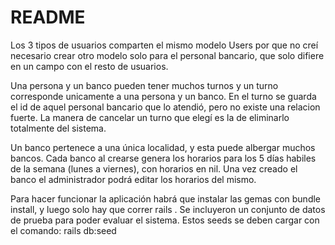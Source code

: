# README

Los 3 tipos de usuarios comparten el mismo modelo Users por que no creí necesario crear otro modelo solo para 
el personal bancario, que solo difiere en un campo con el resto de usuarios.

Una persona y un banco pueden tener muchos turnos y un turno corresponde unicamente a una persona y un banco. En el turno se guarda el id de aquel personal bancario que lo atendió, pero no existe una relacion fuerte.
La manera de cancelar un turno que elegí es la de eliminarlo totalmente del sistema.

Un banco pertenece a una única localidad, y esta puede albergar muchos bancos.
Cada banco al crearse genera los horarios para los 5 días habiles de la semana (lunes a viernes), con horarios en nil. Una vez creado el banco el administrador podrá editar los horarios del mismo.

Para hacer funcionar la aplicación habrá que instalar las gemas con bundle install, y luego solo hay que correr rails .
Se incluyeron un conjunto de datos de prueba para poder evaluar el sistema.
Estos seeds se deben cargar con el comando: rails db:seed